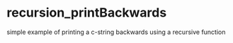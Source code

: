 # recursion_printBackwards
simple example of printing a c-string backwards using a recursive function
